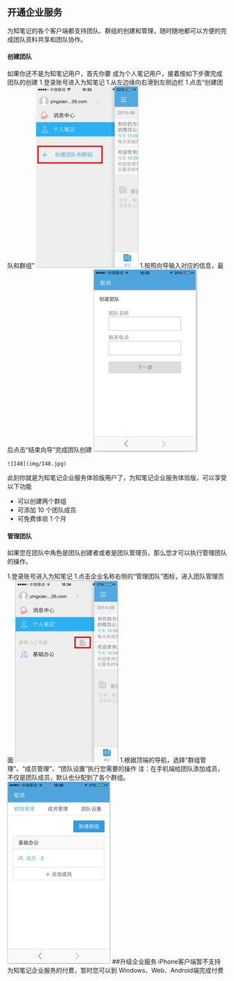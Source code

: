 ## 开通企业服务
为知笔记的各个客户端都支持团队、群组的创建和管理，随时随地都可以方便的完成团队资料共享和团队协作。
#### 创建团队

如果你还不是为知笔记用户，首先你要 成为个人笔记用户，接着按如下步骤完成团队的创建
1.登录账号进入为知笔记
1.从左边缘向右滑到左侧边栏
1.点击“创建团队和群组”
    ![I46](img/I46.jpg)
1.按照向导输入对应的信息，最后点击“结束向导”完成团队创建
    ![I47](img/I47.jpg)

    ![I48](img/I48.jpg)
此刻你就是为知笔记企业服务体验版用户了，为知笔记企业服务体验版，可以享受以下功能
+ 可以创建两个群组
+ 可添加 10 个团队成员
+ 可免费体验 1 个月


#### 管理团队

如果您在团队中角色是团队创建者或者是团队管理员，那么您才可以执行管理团队的操作。

1.登录账号进入为知笔记
1.点击企业名称右侧的“管理团队”图标，进入团队管理页面
    ![I49](img/I49.jpg)
1.根据顶端的导航，选择“群组管理”、“成员管理”、“团队设置”执行您需要的操作
注：在手机端给团队添加成员，不仅是团队成员，默认也分配到了各个群组。
    ![I50](img/I50.jpg)
##升级企业服务
iPhone客户端暂不支持为知笔记企业服务的付费，暂时您可以到 Windows、Web、Android端完成付费
